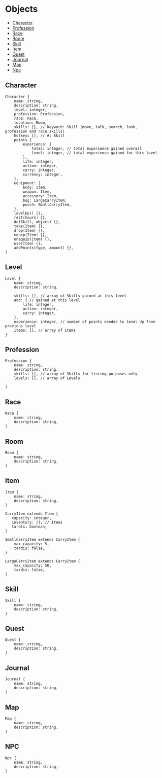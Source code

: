 # Objects

* [Character](#character)
* [Profession](#profession)
* [Race](#race)
* [Room](#room)
* [Skill](#skill)
* [Item](#item)
* [Quest](#quest)
* [Journal](#journal)
* [Map](#map)
* [Npc](#npc)


## Character
```
Character {
    name: string,
    description: string,
    level: integer,
    profession: Profession,
    race: Race,
    location: Room,
    skills: {}, // keyword: Skill (move, talk, search, look, profession and race skills)
    hotkeys [], // #: Skill
    points {
        experience: {
            total: integer, // total experience gained overall
            level: integer, // total experience gained for this level
        },
        life: integer,
        action: integer,
        carry: integer,
        currency: integer,
    },
    equipment: {
        body: Item,
        weapon: Item,
        accessory: Item,
        bag: LargeCarryItem,
        pouch: SmallCarryItem,
    },
    levelUp() {},
    rest(hours) {},
    do(Skill, object) {},
    take(Item) {},
    drop(Item) {},
    equip(Item) {},
    unequip(Item) {},
    use(Item) {},
    addPoints(type, amount) {},
}
```

## Level
```
Level {
    name: string,
    description: string,
    
    skills: [], // array of Skills gained at this level
    add: { // gained at this level
        life: integer,
        action: integer, 
        carry: integer, 
    },
    experience: integer, // number of points needed to level Up from previous level
    items: [], // array of Items 
}
```

## Profession
```
Profession {
    name: string,
    description: string,
    skills: [], // array of Skills for listing purposes only
    levels: [], // array of Levels
    
}
```

## Race
```
Race {
    name: string,
    description: string,
}
```

## Room
```
Room {
    name: string,
    description: string,
}
```

## Item
```
Item {
    name: string,
    description: string,
}

CarryItem extends Item {
   capacity: integer,
   inventory: [], // Items 
   tardis: boolean,
}

SmallCarryItem extends CarryItem {
    max_capacity: 5,
    tardis: false,
}

LargeCarryItem extends CarryItem {
    max_capacity: 50,
    tardis: false,
}
```

## Skill
```
Skill {
    name: string,
    description: string,
}
```

## Quest
```
Quest {
    name: string,
    description: string,
}
```

## Journal 
```
Journal {
    name: string,
    description: string,
}
```

## Map 
```
Map {
    name: string,
    description: string,
}
```

## NPC
```
Npc {
    name: string,
    description: string,
}
```
